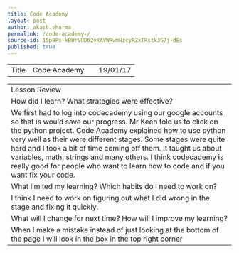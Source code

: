 ```yaml
---
title: Code Academy 
layout: post
author: akash.sharma
permalink: /code-academy-/
source-id: 15p9Ps-kBWrVUD62vKAVWRwmNzcyRZxTRstk3G7j-dEs
published: true
---
```

<table>
  <tr>
    <td>Title</td>
    <td>Code Academy </td>
    <td></td>
    <td>19/01/17</td>
  </tr>
</table>


<table>
  <tr>
    <td>Lesson Review</td>
  </tr>
  <tr>
    <td>How did I learn? What strategies were effective? </td>
  </tr>
  <tr>
    <td>We first had to log into codecademy using our google accounts so that is would save our progress. Mr Keen told us to click on the python project. Code Academy explained how to use python very well as their were different stages. Some stages were quite hard and I took a bit of time coming off them. It taught us about variables, math, strings and many others. I think codecademy is really good for people who want to learn how to code and if you want fix your code.</td>
  </tr>
  <tr>
    <td>What limited my learning? Which habits do I need to work on? </td>
  </tr>
  <tr>
    <td>I think I need to work on figuring out what I did wrong in the stage and fixing it quickly.</td>
  </tr>
  <tr>
    <td>What will I change for next time? How will I improve my learning?</td>
  </tr>
  <tr>
    <td>When I make a mistake instead of just looking at the bottom of the page I will look in the box in the top right corner</td>
  </tr>
</table>



